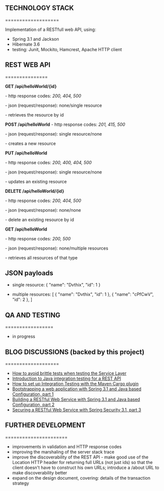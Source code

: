 
## TECHNOLOGY STACK
===================

Implementation of a RESTfull web API, using: 
* Spring 3.1 and Jackson
* Hibernate 3.6
* testing: Junit, Mockito, Hamcrest, Apache HTTP client



## REST WEB API
===============

**GET /api/helloWorld/{id}**

\-  http response codes: *200, 404, 500*

\- json (request/response): none/single resource

\- retrieves the resource by id


**POST /api/helloWorld**
\- http response codes: *201, 415, 500*

\- json (request/response): single resource/none

\- creates a new resource


**PUT /api/helloWorld**

\- http response codes: *200, 400, 404, 500*

\- json (request/response): single resource/none

\- updates an existing resource

**DELETE /api/helloWorld/{id}**

\- http response codes: *200, 404, 500*

\- json (request/response): none/none

\-  delete an existing resource by id


**GET /api/helloWorld**

\- http response codes: *200, 500*

\- json (request/response): none/multiple resources

\- retrieves all resources of that type



JSON payloads
-------------

- single resource:
{
    "name": "Dvthix",
    "id": 1
}

- multiple resources:
[    {
       "name": "Dvthix",
       "id": 1
    },
    {
       "name": "cPfCwV",
       "id": 2
    }, ]




## QA AND TESTING
=================

- in progress



## BLOG DISCUSSIONS (backed by this project)
===================

* [How to avoid brittle tests when testing the Service Layer](http://www.baeldung.com/2011/10/02/testing-the-service-layer/)
* [Introduction to Java integration testing for a REST API](http://www.baeldung.com/2011/10/13/integration-testing-a-rest-api/)
* [How to set up Integration Testing with the Maven Cargo plugin](http://www.baeldung.com/2011/10/16/how-to-set-up-integration-testing-with-the-maven-cargo-plugin/)
* [Bootstrapping a web application with Spring 3.1 and Java based Configuration, part 1](http://www.baeldung.com/2011/10/20/bootstraping-a-web-application-with-spring-3-1-and-java-based-configuration-part-1/)
* [Building a RESTful Web Service with Spring 3.1 and Java based Configuration, part 2](http://www.baeldung.com/2011/10/25/building-a-restful-web-service-with-spring-3-1-and-java-based-configuration-part-2/)
* [Securing a RESTful Web Service with Spring Security 3.1, part 3](http://www.baeldung.com/2011/10/31/securing-a-restful-web-service-with-spring-security-3-1-part-3/)



## FURTHER DEVELOPMENT
======================

* improvements in validation and HTTP response codes
* improving the marshaling of the server stack trace
* improve the discoverability of the REST API - make good use of the Location HTTP header for returning full URLs (not just ids) so that the client doesn't have to construct his own URLs; introduce a /about URL to make discoverability better
* expand on the design document, covering: details of the transaction strategy
